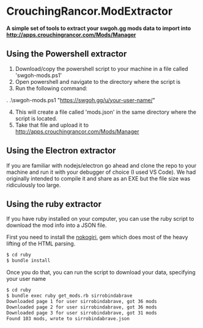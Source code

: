 # CrouchingRancor.ModExtractor

**A simple set of tools to extract your swgoh.gg mods data to import into http://apps.crouchingrancor.com/Mods/Manager**

## Using the Powershell extractor
1. Download/copy the powershell script to your machine in a file called 'swgoh-mods.ps1'
2. Open powershell and navigate to the directory where the script is
3. Run the following command:

. .\swgoh-mods.ps1 "https://swgoh.gg/u/your-user-name/"

4. This will create a file called 'mods.json' in the same directory where the script is located.
5. Take that file and upload it to http://apps.crouchingrancor.com/Mods/Manager


## Using the Electron extractor
If you are familiar with nodejs/electron go ahead and clone the repo to your machine and run it with your debugger of choice (I used VS Code). We had originally intended to compile it and share as an EXE but the file size was ridiculously too large.

## Using the ruby extractor

If you have ruby installed on your computer, you can use the ruby script to download the mod info into a JSON file.

First you need to install the  [nokogiri](https://github.com/sparklemotion/nokogiri), gem which does most of the
heavy lifting of the HTML parsing.

```bash
$ cd ruby
$ bundle install
```

Once you do that, you can run the script to download your data, specifying your user name

```bash
$ cd ruby
$ bundle exec ruby get_mods.rb sirrobindabrave
Downloaded page 1 for user sirrobindabrave, got 36 mods
Downloaded page 2 for user sirrobindabrave, got 36 mods
Downloaded page 3 for user sirrobindabrave, got 31 mods
Found 103 mods, wrote to sirrobindabrave.json
```

